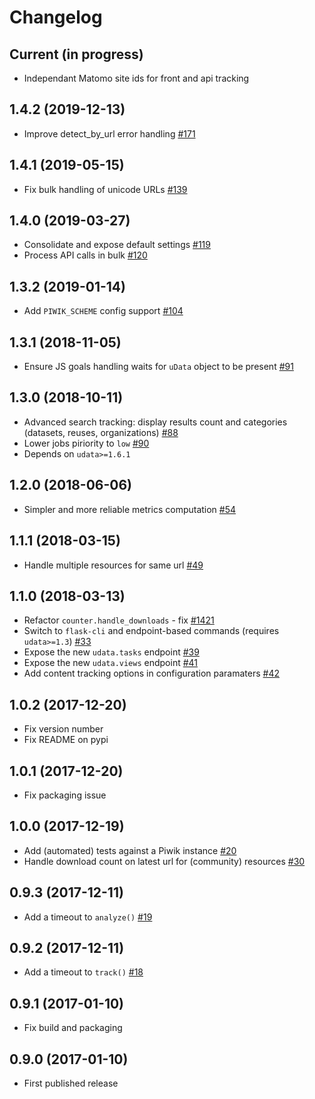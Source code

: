 # Changelog

## Current (in progress)

- Independant Matomo site ids for front and api tracking

## 1.4.2 (2019-12-13)

- Improve detect_by_url error handling [#171](https://github.com/opendatateam/udata-piwik/pull/171)

## 1.4.1 (2019-05-15)

- Fix bulk handling of unicode URLs [#139](https://github.com/opendatateam/udata-piwik/pull/139)

## 1.4.0 (2019-03-27)

- Consolidate and expose default settings [#119](https://github.com/opendatateam/udata-piwik/pull/119)
- Process API calls in bulk [#120](https://github.com/opendatateam/udata-piwik/pull/120)

## 1.3.2 (2019-01-14)

- Add `PIWIK_SCHEME` config support [#104](https://github.com/opendatateam/udata-piwik/pull/104)

## 1.3.1 (2018-11-05)

- Ensure JS goals handling waits for `uData` object to be present [#91](https://github.com/opendatateam/udata-piwik/pull/91)

## 1.3.0 (2018-10-11)

- Advanced search tracking: display results count and categories (datasets, reuses, organizations) [#88](https://github.com/opendatateam/udata-piwik/pull/88)
- Lower jobs piriority to `low` [#90](https://github.com/opendatateam/udata-piwik/pull/90)
- Depends on `udata>=1.6.1`

## 1.2.0 (2018-06-06)

- Simpler and more reliable metrics computation [#54](https://github.com/opendatateam/udata-piwik/pull/54)

## 1.1.1 (2018-03-15)

- Handle multiple resources for same url [#49](https://github.com/opendatateam/udata-piwik/pull/49)

## 1.1.0 (2018-03-13)

- Refactor `counter.handle_downloads` - fix [#1421](https://github.com/opendatateam/udata/issues/1421)
- Switch to `flask-cli` and endpoint-based commands (requires `udata>=1.3`) [#33](https://github.com/opendatateam/udata-piwik/pull/33)
- Expose the new `udata.tasks` endpoint [#39](https://github.com/opendatateam/udata-piwik/pull/39)
- Expose the new `udata.views` endpoint [#41](https://github.com/opendatateam/udata-piwik/pull/41)
- Add content tracking options in configuration paramaters [#42](://github.com/opendatateam/udata-piwik/pull/42)

## 1.0.2 (2017-12-20)

- Fix version number
- Fix README on pypi

## 1.0.1 (2017-12-20)

- Fix packaging issue

## 1.0.0 (2017-12-19)

- Add (automated) tests against a Piwik instance [#20](https://github.com/opendatateam/udata-piwik/issues/20)
- Handle download count on latest url for (community) resources [#30](https://github.com/opendatateam/udata-piwik/pull/30)

## 0.9.3 (2017-12-11)

- Add a timeout to `analyze()` [#19](https://github.com/opendatateam/udata-piwik/pull/19)

## 0.9.2 (2017-12-11)

- Add a timeout to `track()` [#18](https://github.com/opendatateam/udata-piwik/pull/18)

## 0.9.1 (2017-01-10)

- Fix build and packaging

## 0.9.0 (2017-01-10)

- First published release
